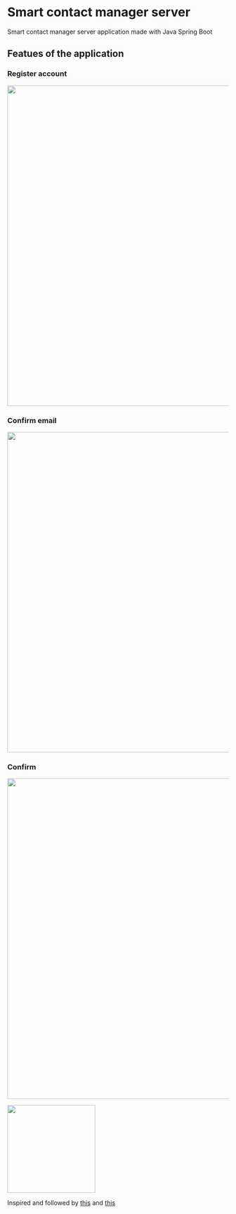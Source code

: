 # Smart contact manager server
Smart contact manager server application made with Java Spring Boot

## Featues of the application

### Register account
<img src="https://user-images.githubusercontent.com/56734609/118386476-28da9b00-b631-11eb-908f-38009308111b.png" width="730" heigth="730" />

### Confirm email
<img src="https://user-images.githubusercontent.com/56734609/118386522-71925400-b631-11eb-87f0-51f9db779b18.png" width="730" heigth="530" />

### Confirm 
<img src="https://user-images.githubusercontent.com/56734609/118386542-94246d00-b631-11eb-827f-64a973be0bf9.png" width="730" heigth="530" />



[<img src="https://user-images.githubusercontent.com/56734609/114071381-7ccbc480-98ba-11eb-959f-674cb3a25e1e.png" width="200" height="200">](https://youtu.be/Dd2qUO5BD98 "On Youtube")


Inspired and followed by [this](https://www.udemy.com/course/to-do-app-clean-architecture-android-development-kotlin/) and [this](https://dribbble.com/shots/14153121-ToDo-App-Dark-Theme)
